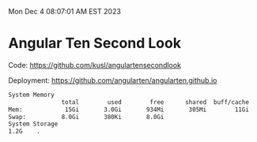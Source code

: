 Mon Dec  4 08:07:01 AM EST 2023

# Angular Ten Second Look

Code: https://github.com/kusl/angulartensecondlook

Deployment: https://github.com/angularten/angularten.github.io

```bash
System Memory
               total        used        free      shared  buff/cache   available
Mem:            15Gi       3.0Gi       934Mi       305Mi        11Gi        12Gi
Swap:          8.0Gi       380Ki       8.0Gi
System Storage
1.2G	.
